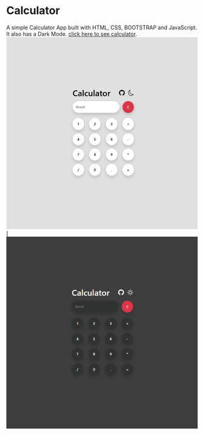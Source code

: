 # Calculator
A simple Calculator App built with HTML, CSS, BOOTSTRAP and JavaScript. It also has a Dark Mode.
  [click here to see calculator](https://mehran1384.github.io/Calculator-width-Html-CSS-Bootstrap-And-Javascript/).
  ![Calculator Darkmode](images/calculator-1.png) [![Calculator Lightmode](images/calculator-2.png)
